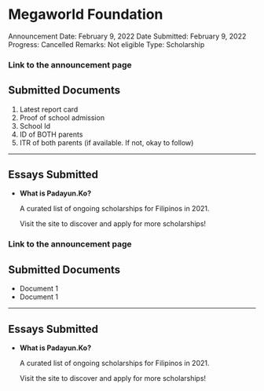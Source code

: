 # Megaworld Foundation

Announcement Date: February 9, 2022
Date Submitted: February 9, 2022
Progress: Cancelled
Remarks: Not eligible
Type: Scholarship

### Link to the announcement page

[]()

## Submitted Documents

1. Latest report card
2. Proof of school admission
3. School Id
4. ID of BOTH parents
5. ITR of both parents (if available. If not, okay to follow)

---

## Essays Submitted

- **What is Padayun.Ko?**
    
    A curated list of ongoing scholarships for Filipinos in 2021. 
    
    Visit the site to discover and apply for more scholarships!
    

### Link to the announcement page

[]()

## Submitted Documents

- Document 1
- Document 1

---

## Essays Submitted

- **What is Padayun.Ko?**
    
    A curated list of ongoing scholarships for Filipinos in 2021. 
    
    Visit the site to discover and apply for more scholarships!